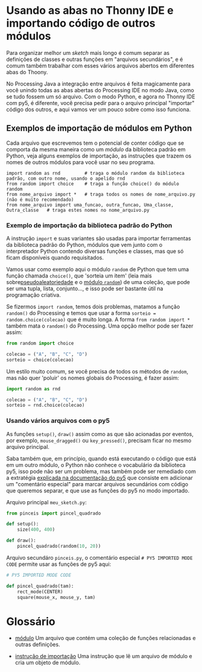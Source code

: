 # Usando as abas no Thonny IDE e importando código de outros módulos

Para organizar melhor um *sketch* mais longo é comum separar as definições de classes e outras funções em "arquivos secundários", e é comum também trabalhar com esses vários arquivos abertos em diferentes abas do Thoony. 

No Processing Java a integração entre arquivos é feita magicamente para você unindo todas as abas abertas do Processing IDE no modo Java, como se tudo fossem um só arquivo. Com o modo Python, e agora no Thonny IDE com py5, é diferente, você precisa pedir para o arquivo principal "importar" código dos outros, e aqui vamos ver um pouco sobre como isso funciona.

## Exemplos de importação de módulos em Python

Cada arquivo que escrevemos tem o potencial de conter código que se comporta da mesma maneira como um *módulo* da biblioteca padrão em Python, veja alguns exemplos de importação, as instruções que trazem os nomes de outros módulos para você usar no seu programa.

```
import random as rnd         # traga o módulo random da biblioteca padrão, com outro nome, usando o apelido rnd
from random import choice    # traga a função choice() do módulo random
from nome_arquivo import *   # traga todos os nomes de nome_arquivo.py (não é muito recomendado)
from nome_arquivo import uma_funcao, outra_funcao, Uma_classe, Outra_classe   # traga estes nomes no nome_arquivo.py
``` 

### Exemplo de importação da biblioteca padrão do Python

A instrução `import` e suas variantes são usadas para importar ferramentas da biblioteca padrão do Python, módulos que vem junto com o interpretador Python contendo diversas funções e classes, mas que só ficam disponíveis quando requisitados.

Vamos usar como exemplo aqui o módulo `random` de Python que tem uma função chamada `choice()`, que 'sorteia um item' (leia mais sobre[pseudoaleatoriedade](aleatoriedade_1.md) e o [módulo `random`](aleatoriedade_2.md)) de uma coleção, que pode ser uma tupla, lista, conjunto..., e isso pode ser bastante útil na programação criativa.

Se fizermos `import random`, temos dois problemas, matamos a função `random()` do Processing e temos que usar a forma `sorteio = random.choice(colecao)` que é muito longa. A forma `from random import *` também mata o `random()` do Processing. Uma opção melhor pode ser fazer assim:

```python
from random import choice

colecao = ("A", "B", "C", "D")
sorteio = choice(colecao)
```

Um estilo muito comum, se você precisa de todos os métodos de `random`, mas não quer 'poluir' os nomes globais do Processing, é fazer assim:

```python
import random as rnd

colecao = ("A", "B", "C", "D")
sorteio = rnd.choice(colecao)
```

### Usando vários arquivos com o py5

As funções `setup()`, `draw()` assim como as que são acionadas por eventos, por exemplo, `mouse_dragged()` ou `key_pressed()`, precisam ficar no mesmo arquivo principal.

Saba também que, em princípio, quando está executando o código que está em um outro módulo, o Python não conhece o vocabulário da biblioteca py5, isso pode não ser um problema, mas também pode ser remediado com a extratégia [explicada na documentação do py5](http://py5coding.org/content/importing_py5_code.html) que consiste em adicionar um "comentário especial" para marcar arquivos secundários com código que queremos separar, e que use as funções do py5 no modo importado.

Arquivo principal `meu_sketch.py`:

```python
from pinceis import pincel_quadrado 

def setup():
    size(400, 400)

def draw():
    pincel_quadrado(random(10, 20))
```

Arquivo secundáro `pinceis.py`, o comentário especial `# PY5 IMPORTED MODE CODE` permite usar as funções de py5 aqui:

```python
# PY5 IMPORTED MODE CODE

def pincel_quadrado(tam):
    rect_mode(CENTER)
    square(mouse_x, mouse_y, tam)
```

# Glossário

- [módulo](https://penseallen.github.io/PensePython2e/03-funcoes.html#termo:módulo)
   Um arquivo que contém uma coleção de funções relacionadas e outras definições.

- [instrução de importação](https://penseallen.github.io/PensePython2e/03-funcoes.html#termo:instrução%20de%20importação)
   Uma instrução que lê um arquivo de módulo e cria um objeto de módulo.

